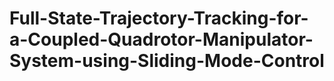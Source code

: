 # Full-State-Trajectory-Tracking-for-a-Coupled-Quadrotor-Manipulator-System-using-Sliding-Mode-Control